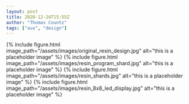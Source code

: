 ```yaml
---
layout: post
title: 2020-12-24T15:55Z
author: "Thomas Countz"
tags: ["aux", "design"]
---
```

{% include figure.html image_path="/assets/images/original_resin_design.jpg" alt="this is a placeholder image" %}
{% include figure.html image_path="/assets/images/resin_program_shard.jpg" alt="this is a placeholder image" %}
{% include figure.html image_path="/assets/images/resin_shards.jpg" alt="this is a placeholder image" %}
{% include figure.html image_path="/assets/images/resin_8x8_led_display.jpg" alt="this is a placeholder image" %}

